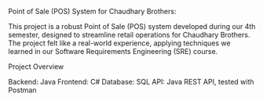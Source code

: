 Point of Sale (POS) System for Chaudhary Brothers:

This project is a robust Point of Sale (POS) system developed during our 4th semester, designed to streamline retail operations for Chaudhary Brothers. The project felt like a real-world experience, applying techniques we learned in our Software Requirements Engineering (SRE) course.

Project Overview

Backend: Java
Frontend: C#
Database: SQL
API: Java REST API, tested with Postman
